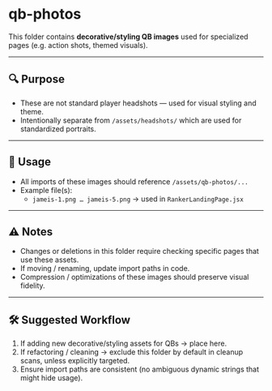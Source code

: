 # qb-photos

This folder contains **decorative/styling QB images** used for specialized pages (e.g. action shots, themed visuals).

---

## 🔍 Purpose

- These are not standard player headshots — used for visual styling and theme.
- Intentionally separate from `/assets/headshots/` which are used for standardized portraits.

---

## 📂 Usage

- All imports of these images should reference `/assets/qb-photos/...`
- Example file(s):
  - `jameis-1.png … jameis-5.png` → used in `RankerLandingPage.jsx`

---

## ⚠️ Notes

- Changes or deletions in this folder require checking specific pages that use these assets.
- If moving / renaming, update import paths in code.
- Compression / optimizations of these images should preserve visual fidelity.

---

## 🛠 Suggested Workflow

1. If adding new decorative/styling assets for QBs → place here.
2. If refactoring / cleaning → exclude this folder by default in cleanup scans, unless explicitly targeted.
3. Ensure import paths are consistent (no ambiguous dynamic strings that might hide usage).

